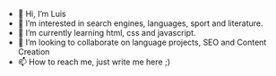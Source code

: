 - 👋 Hi, I’m Luis
- 👀 I’m interested in search engines, languages, sport and literature.
- 🌱 I’m currently learning html, css and javascript.
- 💞️ I’m looking to collaborate on language projects, SEO and Content Creation
- 📫 How to reach me, just write me here ;) 

<!---
Luis-tl/Luis-tl is a ✨ special ✨ repository because its `README.md` (this file) appears on your GitHub profile.
You can click the Preview link to take a look at your changes.
--->
